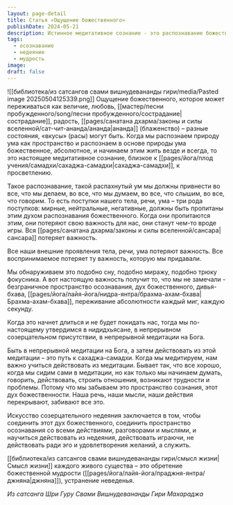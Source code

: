 ```yaml
---
layout: page-detail
title: Статья «Ощущение божественного»
publishDate: 2024-05-21
description: Истинное медитативное сознание - это распознавание божественной природы ума и пребывание в этом состоянии всегда, во всех действиях, мыслях и словах. Тогда внешние проявления теряют важность, а пространство осознавания становится главным. Искусство - действовать из состояния недеяния, соединяя дух божественного с любой активностью, что ведет к сахаджа-самадхи и устранению неведения.
tags:
  - осознавание
  - недеяние
  - мудрость
image: 
draft: false
---
```

![[библиотека/из сатсангов свами вишнудевананды гири/media/Pasted image 20250504125339.png]]
 Ощущение божественного, которое может переживаться как величие, любовь, [[мастер/песни пробужденного/song/песни пробужденного/сострадание|сострадание]], радость, [[pages/санатана дхарма/законы и силы вселенной/сат-чит-ананда/ананда|ананда]] (блаженство) – разные состояния, «вкусы» (расы) могут быть. Когда мы распознаем природу ума как пространство и распознаем в основе природы ума божественное, абсолютное, и начинаем этим жить везде и всегда, то это настоящее медитативное сознание, близкое к [[pages/йога/плод учения/самадхи/сахаджа-самадхи|сахаджа-самадхи]], к просветлению.

 Такое распознавание, такой распахнутый ум мы должны привнести во все, что мы делаем, во все, что мы думаем, во все, что слышим, во все, что говорим. То есть поступки нашего тела, речи, ума – три рода поступков: мирные, нейтральные, негативные, должны быть пропитаны этим духом распознавания божественного. Когда они пропитаются этим, они потеряют свою важность для нас, они станут чем-то вроде игры. Вся [[pages/санатана дхарма/законы и силы вселенной/сансара|сансара]] потеряет важность.

 Все наши внешние проявления тела, речи, ума потеряют важность. Все воспринимаемое потеряет ту важность, которую мы придавали.

 Мы обнаруживаем это подобно сну, подобно миражу, подобно трюку фокусника. А вот настоящую важность получит то, что мы не замечали - безграничное пространство осознавания, дух божественного, дивья-бхава, [[pages/йога/лайя-йога/нидра-янтра/брахма-ахам-бхава|Брахма-ахам-бхава]], переживание абсолютности каждый миг, каждую секунду.

 Когда это начнет длиться и не будет покидать нас, тогда мы по-настоящему утвердимся в нидидхьясане, в непрерывном созерцательном присутствии, в непрерывной медитации на Бога.

 Быть в непрерывной медитации на Бога, а затем действовать из этой медитации – это путь к сахаджа-самадхи. Когда мы медитируем, нам важно учиться действовать из медитации. Бывает так, что все хорошо, когда мы сидим сами в медитации, но как только мы начинаем думать, говорить, действовать, строить отношения, возникают трудности и проблемы. Потому что мы забываем это пространство сознания, этот дух божественности. Наша речь, наши мысли, наши действия перекрывают, забивают все это.

 Искусство созерцательного недеяния заключается в том, чтобы соединить этот дух божественного, соединить пространство осознавания со всеми действиями, разговорами и мыслями, и научиться действовать из недеяния, действовать играючи, не действовать ради эго и удовлетворения желаний, а служить.

 [[библиотека/из сатсангов свами вишнудевананды гири/смысл жизни|Смысл жизни]] каждого живого существа – это обретение божественной мудрости ([[pages/йога/лайя-йога/праджня-янтра/джняна|джняна]]), устранение неведенья.

*Из сатсанга Шри Гуру Свами Вишнудевананды Гири Махараджа*
